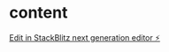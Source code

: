# content

[Edit in StackBlitz next generation editor ⚡️](https://stackblitz.com/~/github.com/mkanasani/content)